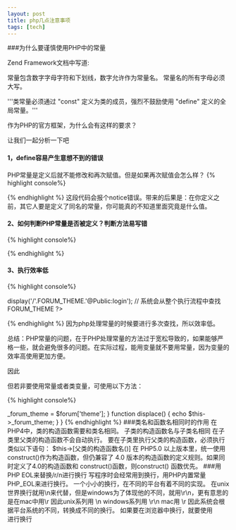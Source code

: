 ```yaml
---
layout: post
title: php几点注意事项
tags: [tech]
---
```


###为什么要谨慎使用PHP中的常量 

Zend Framework文档中写道:

常量包含数字字母字符和下划线，数字允许作为常量名。 常量名的所有字母必须大写。 

'''类常量必须通过 "const" 定义为类的成员，强烈不鼓励使用 "define" 定义的全局常量。''' 

作为PHP的官方框架，为什么会有这样的要求？

让我们一起分析一下吧

#### 1，define容易产生意想不到的错误


PHP常量是定义后就不能修改和再次赋值。但是如果再次赋值会怎么样？
{% highlight console%}
  <?php
  define('C', 12345);
  define('C', 123);
  ?>
{% endhighlight %}
这段代码会报个notice错误。带来的后果是：在你定义之前，其它人要是定义了同名的常量，你可能真的不知道里面究竟是什么值。


#### 2、如何判断PHP常量是否被定义？判断方法易写错

{% highlight console%}

  <?php
  define('C', 12345);
  // 错误方法1，经常犯
  if (isset(C)){……}
  // 错误方法2，经常犯
 if (defined(C)){……}
  // 正确方法
  if (defined('C')){……}
  ?>

{% endhighlight %}
#### 3、执行效率低 

{% highlight console%}
  <?php
    define('FORUM_THEME',$forum['theme']); 
    $this->display('/'.FORUM_THEME.'@Public:login');  
    //  系统会从整个执行流程中查找FORUM_THEME
  ?>
{% endhighlight %}
因为php处理常量的时候要进行多次查找，所以效率低。

总结：PHP常量的问题，在于PHP处理常量的方法过于宽松导致的，如果能够严格一些，就会避免很多的问题。在实际过程，能用变量就不要用常量，因为变量的效率高使用更加方便。

因此

但若非要使用常量或者类变量，可使用以下方法：

{% highlight console%}
  <?php
  class foo {
    const WEBSITE = "www.zhuyinghao.com";
    protected $_forum_theme;
    function name()
    {
        echo WEBSITE;
        $this->_forum_theme = $forum['theme'];
    }
    function displace() 
    {
       echo $this->_forum_theme;
    }
  }
{% endhighlight %}
###类名和函数名相同时的作用

在PHP4中，类的构造函数需要和类名相同。

子类的构造函数名与子类名相同

在子类里父类的构造函数不会自动执行。

要在子类里执行父类的构造函数，必须执行类似以下语句：

$this->[父类的构造函数名()]

在 PHP5.0 以上版本里，统一使用construct()作为构造函数，但仍兼容了 4.0 版本的构造函数的定义规则。如果同时定义了4.0的构造函数和 construct()函数，则construct() 函数优先。


###用PHP EOL来替换/r/n进行换行 
         
写程序时会经常用到换行，用PHP内置常量PHP_EOL来进行换行。

一个小小的换行，在不同的平台有着不同的实现。

在unix世界换行就用\n来代替，但是windows为了体现他的不同，就用\r\n，更有意思的是在mac中用\r

因此unix系列用 \n

windows系列用 \r\n

mac用 \r

因此系统会根据平台系统的不同，转换成不同的换行。

如果要在浏览器中换行，就要使用<nowiki><br></nowiki>进行换行
